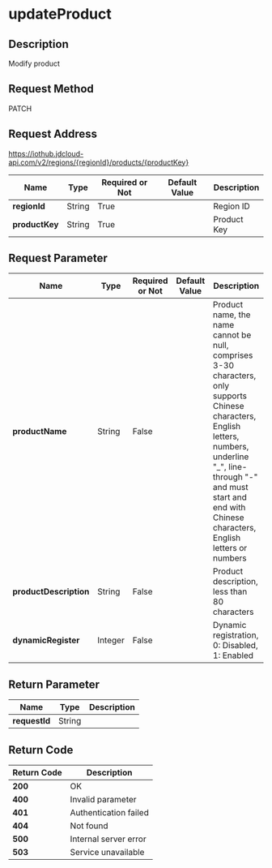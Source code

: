 # updateProduct


## Description
Modify product

## Request Method
PATCH

## Request Address
https://iothub.jdcloud-api.com/v2/regions/{regionId}/products/{productKey}

|Name|Type|Required or Not|Default Value|Description|
|---|---|---|---|---|
|**regionId**|String|True| |Region ID|
|**productKey**|String|True| |Product Key|

## Request Parameter
|Name|Type|Required or Not|Default Value|Description|
|---|---|---|---|---|
|**productName**|String|False| |Product name, the name cannot be null, comprises 3-30 characters, only supports Chinese characters, English letters, numbers, underline "_", line-through "-" and must start and end with Chinese characters, English letters or numbers|
|**productDescription**|String|False| |Product description, less than 80 characters|
|**dynamicRegister**|Integer|False| |Dynamic registration, 0: Disabled, 1: Enabled|


## Return Parameter
|Name|Type|Description|
|---|---|---|
|**requestId**|String| |


## Return Code
|Return Code|Description|
|---|---|
|**200**|OK|
|**400**|Invalid parameter|
|**401**|Authentication failed|
|**404**|Not found|
|**500**|Internal server error|
|**503**|Service unavailable|
